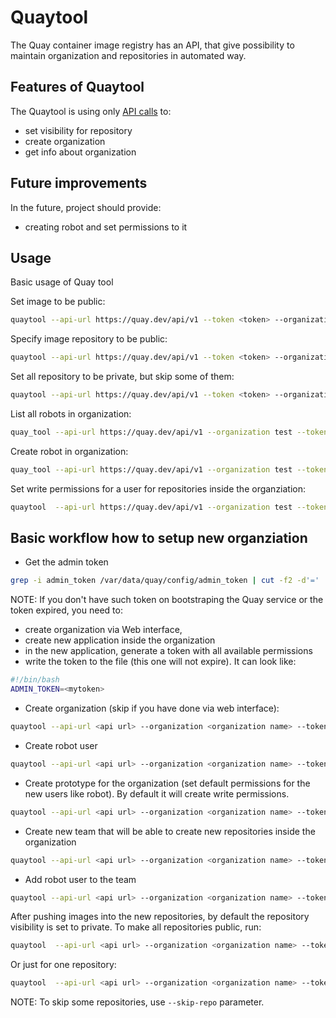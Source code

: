 # Quaytool

The Quay container image registry has an API, that give
possibility to maintain organization and repositories in
automated way.

## Features of Quaytool

The Quaytool is using only [API calls](https://docs.quay.io/api/swagger/)
to:

- set visibility for repository
- create organization
- get info about organization

## Future improvements

In the future, project should provide:

- creating robot and set permissions to it

## Usage

Basic usage of Quay tool

Set image to be public:

```sh
quaytool --api-url https://quay.dev/api/v1 --token <token> --organization myorganization --visibility public
```

Specify image repository to be public:

```sh
quaytool --api-url https://quay.dev/api/v1 --token <token> --organization myorganization --repository test --repository test2 --visibility public
```

Set all repository to be private, but skip some of them:

```sh
quaytool --api-url https://quay.dev/api/v1 --token <token> --organization myorganization --skip test3 --skip test4 --visibility public
```

List all robots in organization:

```sh
quay_tool --api-url https://quay.dev/api/v1 --organization test --token sometoken --insecure --list-robots
```

Create robot in organization:

```sh
quay_tool --api-url https://quay.dev/api/v1 --organization test --token sometoken --create-robot bender
```

Set write permissions for a user for repositories inside the organziation:

```sh
quaytool  --api-url https://quay.dev/api/v1 --organization test --token sometoken --user test+cirobot --set-permissions
```

## Basic workflow how to setup new organziation

- Get the admin token

```sh
grep -i admin_token /var/data/quay/config/admin_token | cut -f2 -d'='
```

NOTE: If you don't have such token on bootstraping the Quay service or
the token expired, you need to:

- create organization via Web interface,
- create new application inside the organization
- in the new application, generate a token with all available permissions
- write the token to the file (this one will not expire). It can look like:

```sh
#!/bin/bash
ADMIN_TOKEN=<mytoken>
```

- Create organization (skip if you have done via web interface):

```sh
quaytool --api-url <api url> --organization <organization name> --token <admin token> --create-organization
```

- Create robot user

```sh
quaytool --api-url <api url> --organization <organization name> --token <admin token> --robot <robot_name> --create-robot
```

- Create prototype for the organization (set default permissions for the new users like robot).
  By default it will create write permissions.

```sh
quaytool --api-url <api url> --organization <organization name> --token <admin token> --user <robot user> --create-prototype
```

- Create new team that will be able to create new repositories inside the organization

```sh
quaytool --api-url <api url> --organization <organization name> --token <admin token> --team <team name> --create-team
```

- Add robot user to the team

```sh
quaytool --api-url <api url> --organization <organization name> --token <admin token> --team <team name> --user <robot user> --add-member
```

After pushing images into the new repositories, by default the repository visibility is set
to private. To make all repositories public, run:

```sh
quaytool  --api-url <api url> --organization <organization name> --token <admin token> --visibility public --set-visibility
```

Or just for one repository:

```sh
quaytool  --api-url <api url> --organization <organization name> --token <admin token> --repository <repository> --visibility public --set-visibility
```

NOTE: To skip some repositories, use `--skip-repo` parameter.
